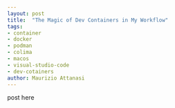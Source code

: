 ```yaml
---
layout: post
title:  "The Magic of Dev Containers in My Workflow"
tags:
- container
- docker
- podman
- colima
- macos
- visual-studio-code
- dev-cotainers
author: Maurizio Attanasi
---
```


post here

